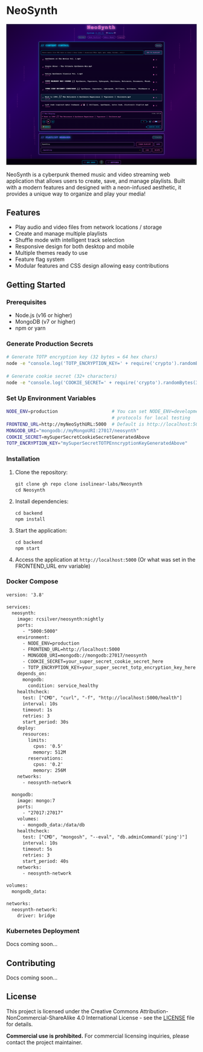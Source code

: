 # NeoSynth

![Demo](demo.png)

NeoSynth is a cyberpunk themed music and video streaming web application that allows users to create, save, and manage playlists. Built with a modern features and designed with a neon-infused aesthetic, it provides a unique way to organize and play your media!

## Features

- Play audio and video files from network locations / storage
- Create and manage multiple playlists
- Shuffle mode with intelligent track selection
- Responsive design for both desktop and mobile
- Multiple themes ready to use
- Feature flag system
- Modular features and CSS design allowing easy contributions

## Getting Started

### Prerequisites

- Node.js (v16 or higher)
- MongoDB (v7 or higher)
- npm or yarn

### Generate Production Secrets

```bash
# Generate TOTP encryption key (32 bytes = 64 hex chars)
node -e "console.log('TOTP_ENCRYPTION_KEY=' + require('crypto').randomBytes(32).toString('hex'))"

# Generate cookie secret (32+ characters)
node -e "console.log('COOKIE_SECRET=' + require('crypto').randomBytes(32).toString('base64'))"
```

### Set Up Environment Variables
```bash
NODE_ENV=production                    # You can set NODE_ENV=development instad to lower security 
                                       # protocols for local testing
FRONTEND_URL=http://myNeoSythURL:5000  # Default is http://localhost:5000
MONGODB_URI="mongodb://myMongoURI:27017/neosynth"
COOKIE_SECRET=mySuperSecretCookieSecretGeneratedAbove
TOTP_ENCRYPTION_KEY="mySuperSecretTOTPEnncryptionKeyGeneratedAbove"
```


### Installation

1. Clone the repository:
   ```
   git clone gh repo clone isolinear-labs/Neosynth
   cd Neosynth
   ```

2. Install dependencies:
   ```
   cd backend
   npm install
   ```

3. Start the application:
   ```
   cd backend
   npm start
   ```

4. Access the application at `http://localhost:5000` (Or what was set in the FRONTEND_URL env variable)

### Docker Compose

```docker
version: '3.8'

services:
  neosynth:
    image: rcsilver/neosynth:nightly
    ports:
      - "5000:5000"
    environment:
      - NODE_ENV=production
      - FRONTEND_URL=http://localhost:5000
      - MONGODB_URI=mongodb://mongodb:27017/neosynth
      - COOKIE_SECRET=your_super_secret_cookie_secret_here
      - TOTP_ENCRYPTION_KEY=your_super_secret_totp_encryption_key_here
    depends_on:
      mongodb:
        condition: service_healthy
    healthcheck:
      test: ["CMD", "curl", "-f", "http://localhost:5000/health"]
      interval: 10s
      timeout: 1s
      retries: 3
      start_period: 30s
    deploy:
      resources:
        limits:
          cpus: '0.5'
          memory: 512M
        reservations:
          cpus: '0.2'
          memory: 256M
    networks:
      - neosynth-network

  mongodb:
    image: mongo:7
    ports:
      - "27017:27017"
    volumes:
      - mongodb_data:/data/db
    healthcheck:
      test: ["CMD", "mongosh", "--eval", "db.adminCommand('ping')"]
      interval: 10s
      timeout: 5s
      retries: 3
      start_period: 40s
    networks:
      - neosynth-network

volumes:
  mongodb_data:

networks:
  neosynth-network:
    driver: bridge
```

### Kubernetes Deployment

Docs coming soon...

## Contributing

Docs coming soon...

## License

This project is licensed under the Creative Commons Attribution-NonCommercial-ShareAlike 4.0 International License - see the [LICENSE](LICENSE) file for details.

**Commercial use is prohibited.** For commercial licensing inquiries, please contact the project maintainer.